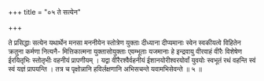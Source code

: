 +++
title = "०५ ते सत्येन"

+++

ते प्रसिद्धाः सत्येन यथार्थेन मनसा मननीयेन स्तोत्रेण युक्ताः दीध्याना दीप्यमानाः स्वेन स्वकीयत्वे विहितेन क्रतुना कर्मणा नित्यनै- मित्तिकात्मना युक्तासोयुक्ताः एवम्भूताः यजमानाः हे इन्द्रवायु वीरवाहं वीरैः विशेषेण ईरयितृभिः स्तोतृभीः वहनीयं प्रापणीयम् । यद्वा वीरैरश्वैर्वहनीयं ईशानयोरीश्वरयोर्वां युवयोः स्वभूतं रथं वहन्ति स्वं स्वं यज्ञं प्रापयन्ति । तत्र च पृक्षोन्नानि हविर्लक्षणानि अभिसचन्ते यवामभिसेवन्ते ॥ ५ ॥